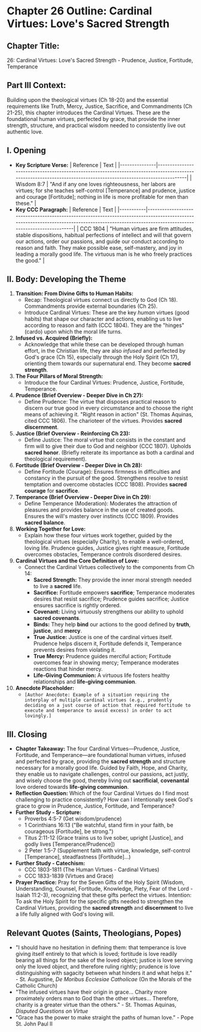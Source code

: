 # Chapter 26 Outline: Cardinal Virtues: Love's Sacred Strength

## Chapter Title:
26: Cardinal Virtues: Love's Sacred Strength - Prudence, Justice, Fortitude, Temperance

## Part III Context:
Building upon the theological virtues (Ch 18-20) and the essential requirements like Truth, Mercy, Justice, Sacrifice, and Commandments (Ch 21-25), this chapter introduces the Cardinal Virtues. These are the foundational human virtues, perfected by grace, that provide the inner strength, structure, and practical wisdom needed to consistently live out authentic love.

## I. Opening

*   **Key Scripture Verse:**
    | Reference     | Text                                                                                                                                                           |
    |---------------|----------------------------------------------------------------------------------------------------------------------------------------------------------------|
    | Wisdom 8:7    | "And if any one loves righteousness, her labors are virtues; for she teaches self-control [Temperance] and prudence, justice and courage [Fortitude]; nothing in life is more profitable for men than these." |
*   **Key CCC Paragraph:**
    | Reference | Text                                                                                                                                                                                          |
    |-----------|-----------------------------------------------------------------------------------------------------------------------------------------------------------------------------------------------|
    | CCC 1804  | "Human virtues are firm attitudes, stable dispositions, habitual perfections of intellect and will that govern our actions, order our passions, and guide our conduct according to reason and faith. They make possible ease, self-mastery, and joy in leading a morally good life. The virtuous man is he who freely practices the good." |

## II. Body: Developing the Theme

1.  **Transition: From Divine Gifts to Human Habits:**
    *   Recap: Theological virtues connect us directly to God (Ch 18). Commandments provide external boundaries (Ch 25).
    *   Introduce Cardinal Virtues: These are the key *human* virtues (good habits) that shape our character and actions, enabling us to live according to reason and faith (CCC 1804). They are the "hinges" (cardo) upon which the moral life turns.
2.  **Infused vs. Acquired (Briefly):**
    *   Acknowledge that while these can be developed through human effort, in the Christian life, they are also *infused* and perfected by God's grace (Ch 15), especially through the Holy Spirit (Ch 17), orienting them towards our supernatural end. They become **sacred strength**.
3.  **The Four Pillars of Moral Strength:**
    *   Introduce the four Cardinal Virtues: Prudence, Justice, Fortitude, Temperance.
4.  **Prudence (Brief Overview - Deeper Dive in Ch 27):**
    *   Define Prudence: The virtue that disposes practical reason to discern our true good in every circumstance and to choose the right means of achieving it. "Right reason in action" (St. Thomas Aquinas, cited CCC 1806). The charioteer of the virtues. Provides **sacred discernment**.
5.  **Justice (Brief Overview - Reinforcing Ch 23):**
    *   Define Justice: The moral virtue that consists in the constant and firm will to give their due to God and neighbor (CCC 1807). Upholds **sacred honor**. (Briefly reiterate its importance as both a cardinal and theological requirement).
6.  **Fortitude (Brief Overview - Deeper Dive in Ch 28):**
    *   Define Fortitude (Courage): Ensures firmness in difficulties and constancy in the pursuit of the good. Strengthens resolve to resist temptation and overcome obstacles (CCC 1808). Provides **sacred courage** for **sacrifice**.
7.  **Temperance (Brief Overview - Deeper Dive in Ch 29):**
    *   Define Temperance (Moderation): Moderates the attraction of pleasures and provides balance in the use of created goods. Ensures the will's mastery over instincts (CCC 1809). Provides **sacred balance**.
8.  **Working Together for Love:**
    *   Explain how these four virtues work together, guided by the theological virtues (especially Charity), to enable a well-ordered, loving life. Prudence guides, Justice gives right measure, Fortitude overcomes obstacles, Temperance controls disordered desires.
9.  **Cardinal Virtues and the Core Definition of Love:**
    *   Connect the Cardinal Virtues collectively to the components from Ch 14:
        *   **Sacred Strength:** They provide the inner moral strength needed to live a **sacred** life.
        *   **Sacrifice:** Fortitude empowers **sacrifice**; Temperance moderates desires that resist sacrifice; Prudence guides sacrifice; Justice ensures sacrifice is rightly ordered.
        *   **Covenant:** Living virtuously strengthens our ability to uphold **sacred covenants**.
        *   **Binds:** They help **bind** our actions to the good defined by **truth**, **justice**, and **mercy**.
        *   **True Justice:** Justice is one of the cardinal virtues itself. Prudence helps discern it, Fortitude defends it, Temperance prevents desires from violating it.
        *   **True Mercy:** Prudence guides merciful action; Fortitude overcomes fear in showing mercy; Temperance moderates reactions that hinder mercy.
        *   **Life-Giving Communion:** A virtuous life fosters healthy relationships and **life-giving communion**.
10. **Anecdote Placeholder:**
    *   `[Author Anecdote: Example of a situation requiring the interplay of multiple cardinal virtues (e.g., prudently deciding on a just course of action that required fortitude to execute and temperance to avoid excess) in order to act lovingly.]`

## III. Closing

*   **Chapter Takeaway:** The four Cardinal Virtues—Prudence, Justice, Fortitude, and Temperance—are foundational human virtues, infused and perfected by grace, providing the **sacred strength** and structure necessary for a morally good life. Guided by Faith, Hope, and Charity, they enable us to navigate challenges, control our passions, act justly, and wisely choose the good, thereby living out **sacrificial**, **covenantal** love ordered towards **life-giving communion**.
*   **Reflection Question:** Which of the four Cardinal Virtues do I find most challenging to practice consistently? How can I intentionally seek God's grace to grow in Prudence, Justice, Fortitude, and Temperance?
*   **Further Study - Scripture:**
    *   Proverbs 4:5-7 (Get wisdom/prudence)
    *   1 Corinthians 16:13 ("Be watchful, stand firm in your faith, be courageous [Fortitude], be strong.")
    *   Titus 2:11-12 (Grace trains us to live sober, upright [Justice], and godly lives [Temperance/Prudence])
    *   2 Peter 1:5-7 (Supplement faith with virtue, knowledge, self-control [Temperance], steadfastness [Fortitude]...)
*   **Further Study - Catechism:**
    *   CCC 1803-1811 (The Human Virtues - Cardinal Virtues)
    *   CCC 1833-1839 (Virtues and Grace)
*   **Prayer Practice:** Pray for the Seven Gifts of the Holy Spirit (Wisdom, Understanding, Counsel, Fortitude, Knowledge, Piety, Fear of the Lord - Isaiah 11:2-3), recognizing that these gifts perfect the virtues. Intention: To ask the Holy Spirit for the specific gifts needed to strengthen the Cardinal Virtues, providing the **sacred strength** and **discernment** to live a life fully aligned with God's loving will.

## Relevant Quotes (Saints, Theologians, Popes)
*   "I should have no hesitation in defining them: that temperance is love giving itself entirely to that which is loved; fortitude is love readily bearing all things for the sake of the loved object; justice is love serving only the loved object, and therefore ruling rightly; prudence is love distinguishing with sagacity between what hinders it and what helps it." - St. Augustine, *De Moribus Ecclesiae Catholicae* (On the Morals of the Catholic Church)
*   "The infused virtues have their origin in grace... Charity more proximately orders man to God than the other virtues... Therefore, charity is a greater virtue than the others." - St. Thomas Aquinas, *Disputed Questions on Virtue*
*   "Grace has the power to make straight the paths of human love." - Pope St. John Paul II
